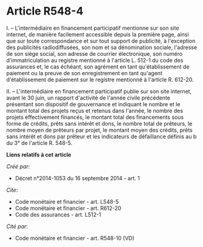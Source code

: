 # Article R548-4

I. – L'intermédiaire en financement participatif mentionne sur son site internet, de manière facilement accessible depuis la
première page, ainsi que sur toute correspondance et sur tout support de publicité, à l'exception des publicités
radiodiffusées, son nom et sa dénomination sociale, l'adresse de son siège social, son adresse de courrier électronique, son
numéro d'immatriculation au registre mentionné à l'article L. 512-1 du code des assurances et, le cas échéant, son agrément
en tant qu'établissement de paiement ou la preuve de son enregistrement en tant qu'agent d'établissement de paiement sur le
registre mentionné à l'article R. 612-20. 

II. – L'intermédiaire en financement participatif publie sur son site internet, avant le 30 juin, un rapport d'activité de
l'année civile précédente présentant son dispositif de gouvernance et indiquant le nombre et le montant total des projets
reçus et retenus dans l'année, le nombre des projets effectivement financés, le montant total des financements sous forme de
crédits, prêts sans intérêt et dons, le nombre total de prêteurs, le nombre moyen de prêteurs par projet, le montant moyen
des crédits, prêts sans intérêt et dons par prêteur et les indicateurs de défaillance définis au b du 3° de l'article R.
548-5.

**Liens relatifs à cet article**

_Créé par_:

  - Décret n°2014-1053 du 16 septembre 2014 - art. 1

_Cite_:

  - Code monétaire et financier - art. L548-5
  - Code monétaire et financier - art. R612-20
  - Code des assurances - art. L512-1

_Cité par_:

  - Code monétaire et financier - art. R548-10 (VD)
